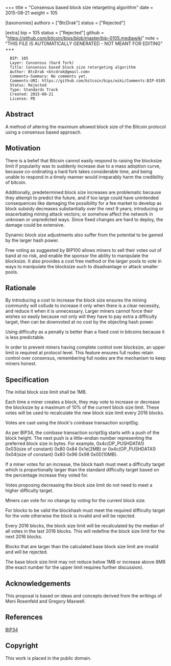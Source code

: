 
+++
title = "Consensus based block size retargeting algorithm"
date = 2015-08-21
weight = 105

[taxonomies]
authors = ["BtcDrak"]
status = ["Rejected"]

[extra]
bip = 105
status = ["Rejected"]
github = "https://github.com/bitcoin/bips/blob/master/bip-0105.mediawiki"
note = "THIS FILE IS AUTOMATICALLY GENERATED - NOT MEANT FOR EDITING"
+++

```
  BIP: 105
  Layer: Consensus (hard fork)
  Title: Consensus based block size retargeting algorithm
  Author: BtcDrak <btcdrak@gmail.com>
  Comments-Summary: No comments yet.
  Comments-URI: https://github.com/bitcoin/bips/wiki/Comments:BIP-0105
  Status: Rejected
  Type: Standards Track
  Created: 2015-08-21
  License: PD
```

<h2>Abstract</h2>


A method of altering the maximum allowed block size of the Bitcoin protocol 
using a consensus based approach.

<h2>Motivation</h2>


There is a belief that Bitcoin cannot easily respond to raising the 
blocksize limit if popularity was to suddenly increase due to a mass adoption 
curve, because co-ordinating a hard fork takes considerable time, and being 
unable to respond in a timely manner would irreparably harm the credibility of 
bitcoin.

Additionally, predetermined block size increases are problematic because they
attempt to predict the future, and if too large could have unintended 
consequences like damaging the possibility for a fee market to develop 
as block subsidy decreases substantially over the next 9 years; introducing 
or exacerbating mining attack vectors; or somehow affect the network in unknown
or unpredicted ways. Since fixed changes are hard to deploy, the damage could be
extensive.

Dynamic block size adjustments also suffer from the potential to be gamed by the
larger hash power.

Free voting as suggested by BIP100 allows miners to sell their votes out of band
at no risk, and enable the sponsor the ability to manipulate the blocksize. 
It also provides a cost free method or the larger pools to vote in ways to
manipulate the blocksize such to disadvantage or attack smaller pools.


<h2>Rationale</h2>


By introducing a cost to increase the block size ensures the mining community 
will collude to increase it only when there is a clear necessity, and reduce it
when it is unnecessary. Larger miners cannot force their wishes so easily
because not only will they have to pay extra a difficulty target, then can be
downvoted at no cost by the objecting hash power.

Using difficulty as a penalty is better than a fixed cost in bitcoins because it
is less predictable.

In order to prevent miners having complete control over blocksize, an upper
limit is required at protocol level. This feature ensures full nodes retain
control over consensus, remembering full nodes are the mechanism to keep miners
honest.


<h2>Specification</h2>


The initial block size limit shall be 1MB.

Each time a miner creates a block, they may vote to increase or decrease the
blocksize by a maximum of 10% of the current block size limit. These votes will 
be used to recalculate the new block size limit every 2016 blocks.

Votes are cast using the block's coinbase transaction scriptSig.

As per BIP34, the coinbase transaction scriptSig starts with a push of the block
height. The next push is a little-endian number representing the preferred block
size in bytes. For example, 0x4c(OP_PUSHDATA1) 0x03(size of constant) 0x80 0x84 0x1e(2MB)
or 0x4c(OP_PUSHDATA1) 0x04(size of constant) 0x80 0x96 0x98 0x00(10MB).

If a miner votes for an increase, the block hash must meet a difficulty target
which is proportionally larger than the standard difficulty target based on the
percentage increase they voted for.

Votes proposing decreasing the block size limit do not need to meet a higher 
difficulty target.

Miners can vote for no change by voting for the current block size.

For blocks to be valid the blockhash must meet the required difficulty target
for the vote otherwise the block is invalid and will be rejected.

Every 2016 blocks, the block size limit will be recalculated by the median of
all votes in the last 2016 blocks. This will redefine the block size limit for
the next 2016 blocks.

Blocks that are larger than the calculated base block size limit are invalid and
will be rejected.

The base block size limit may not reduce below 1MB or increase above 8MB (the exact
number for the upper limit requires further discussion).


<h2>Acknowledgements</h2>


This proposal is based on ideas and concepts derived from the writings of
Meni Rosenfeld and Gregory Maxwell.


<h2>References</h2>


<a href="/34" target="_blank">BIP34</a>

<h2>Copyright</h2>


This work is placed in the public domain.
